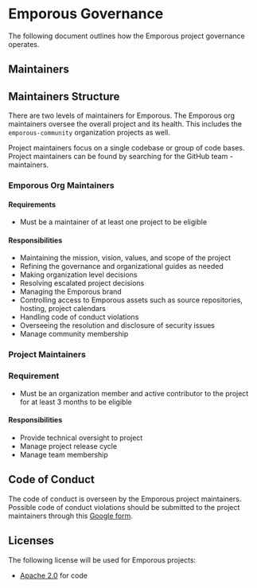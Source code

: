 # Emporous Governance

The following document outlines how the Emporous project governance operates.

## Maintainers

## Maintainers Structure

There are two levels of maintainers for Emporous. The Emporous org maintainers oversee the overall project and its health. 
This includes the `emporous-community` organization projects as well.

Project maintainers focus on a single codebase or group of code bases. 
Project maintainers can be found by searching for the GitHub team <repo>-maintainers.

### Emporous Org Maintainers

#### Requirements

- Must be a maintainer of at least one project to be eligible

#### Responsibilities

- Maintaining the mission, vision, values, and scope of the project
- Refining the governance and organizational guides as needed
- Making organization level decisions
- Resolving escalated project decisions
- Managing the Emporous brand
- Controlling access to Emporous assets such as source repositories, hosting, project calendars
- Handling code of conduct violations
- Overseeing the resolution and disclosure of security issues
- Manage community membership

### Project Maintainers

### Requirement

- Must be an organization member and active contributor to the project for at least 3 months to be eligible

#### Responsibilities

- Provide technical oversight to project
- Manage project release cycle
- Manage team membership

## Code of Conduct

The code of conduct is overseen by the Emporous project maintainers.
Possible code of conduct violations should be submitted to the project maintainers through this [Google form](https://docs.google.com/forms/d/e/1FAIpQLSd-twhszkTzYtPU0sl49VxQySeOBPxOQhTaKPKzJiY4rOyTHw/viewform?usp=sharing).

## Licenses

The following license will be used for Emporous projects:

* [Apache 2.0](https://opensource.org/licenses/Apache-2.0) for code